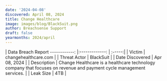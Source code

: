 ```yaml
---
date: '2024-04-08'
discovered: April 08, 2024
title: Change Healthcare
image: images/blog/BlackSuit.png
author: Breachsense Support
draft: false
yearmonths: 2024/april
---
```



| Data Breach Report
------------:     |:-------------:    | :-----:|
| Victim      | changehealthcare.com      | 
| Threat Actor      | BlackSuit      | 
| Date Discovered      | Apr 08, 2024      | 
| Description      | Change Healthcare is a healthcare technology company that focuses on revenue and payment cycle management services.      | 
| Leak Size      | 4TB      | 

